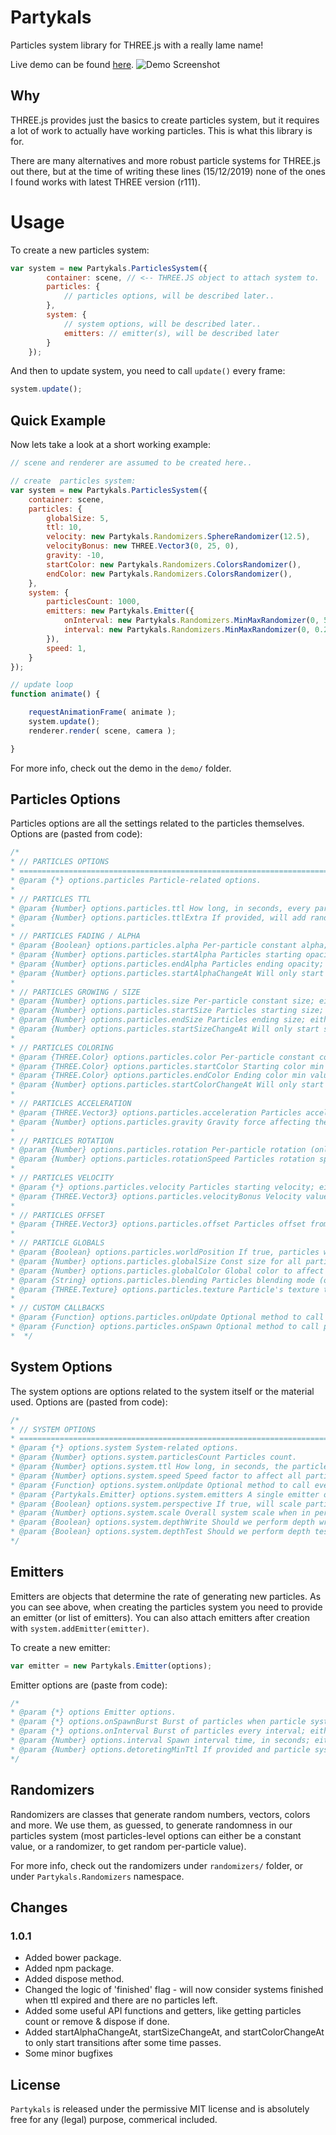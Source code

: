 # Partykals

Particles system library for THREE.js with a really lame name!

Live demo can be found [here](https://ronenness.github.io/partykals/demo/index.html).
![Demo Screenshot](demo/screenshot.png)

## Why

THREE.js provides just the basics to create particles system, but it requires a lot of work to actually have working particles. This is what this library is for.

There are many alternatives and more robust particle systems for THREE.js out there, but at the time of writing these lines (15/12/2019) none of the ones I found works with latest THREE version (r111).

# Usage

To create a new particles system:

```js
var system = new Partykals.ParticlesSystem({
        container: scene, // <-- THREE.JS object to attach system to.
        particles: {
            // particles options, will be described later..
        },
        system: {
            // system options, will be described later..
            emitters: // emitter(s), will be described later
        }
    });
```

And then to update system, you need to call `update()` every frame:

```js
system.update();
```

## Quick Example

Now lets take a look at a short working example:

```js
// scene and renderer are assumed to be created here..

// create  particles system:
var system = new Partykals.ParticlesSystem({
    container: scene,
    particles: {
        globalSize: 5,
        ttl: 10,
        velocity: new Partykals.Randomizers.SphereRandomizer(12.5),
        velocityBonus: new THREE.Vector3(0, 25, 0),
        gravity: -10,
        startColor: new Partykals.Randomizers.ColorsRandomizer(),
        endColor: new Partykals.Randomizers.ColorsRandomizer(),
    },
    system: {
        particlesCount: 1000,
        emitters: new Partykals.Emitter({
            onInterval: new Partykals.Randomizers.MinMaxRandomizer(0, 5),
            interval: new Partykals.Randomizers.MinMaxRandomizer(0, 0.25),
        }),
        speed: 1,
    }
});

// update loop
function animate() {

    requestAnimationFrame( animate );
    system.update();
    renderer.render( scene, camera );

}
```

For more info, check out the demo in the `demo/` folder.

## Particles Options

Particles options are all the settings related to the particles themselves.
Options are (pasted from code):

```js
/*
* // PARTICLES OPTIONS
* ============================================================================
* @param {*} options.particles Particle-related options.
* 
* // PARTICLES TTL
* @param {Number} options.particles.ttl How long, in seconds, every particle lives.
* @param {Number} options.particles.ttlExtra If provided, will add random numbers from 0 to ttlExtra to particle's ttl.
* 
* // PARTICLES FADING / ALPHA
* @param {Boolean} options.particles.alpha Per-particle constant alpha; either a constant value (Number) or a Partykals.Randomizers.Randomizer instance to create random values.
* @param {Number} options.particles.startAlpha Particles starting opacity; either a constant value (Number) or a Partykals.Randomizers.Randomizer instance to create random values.
* @param {Number} options.particles.endAlpha Particles ending opacity; either a constant value (Number) or a Partykals.Randomizers.Randomizer instance to create random values.
* @param {Number} options.particles.startAlphaChangeAt Will only start shifting alpha when age is over this value; either a constant value (Number) or a Partykals.Randomizers.Randomizer instance to create random values.
* 
* // PARTICLES GROWING / SIZE
* @param {Number} options.particles.size Per-particle constant size; either a constant value (Number) or a Partykals.Randomizers.Randomizer instance to create random values.
* @param {Number} options.particles.startSize Particles starting size; either a constant value (Number) or a Partykals.Randomizers.Randomizer instance to create random values.
* @param {Number} options.particles.endSize Particles ending size; either a constant value (Number) or a Partykals.Randomizers.Randomizer instance to create random values.
* @param {Number} options.particles.startSizeChangeAt Will only start shifting size when age is over this value; either a constant value (Number) or a Partykals.Randomizers.Randomizer instance to create random values.
* 
* // PARTICLES COLORING
* @param {THREE.Color} options.particles.color Per-particle constant color; either a constant value (THREE.Color) or a Partykals.Randomizers.Randomizer instance to create random values.
* @param {THREE.Color} options.particles.startColor Starting color min value; either a constant value (THREE.Color) or a Partykals.Randomizers.Randomizer instance to create random values.
* @param {THREE.Color} options.particles.endColor Ending color min value; either a constant value (THREE.Color) or a Partykals.Randomizers.Randomizer instance to create random values.
* @param {Number} options.particles.startColorChangeAt Will only start shifting color when age is over this value; either a constant value (Number) or a Partykals.Randomizers.Randomizer instance to create random values.
* 
* // PARTICLES ACCELERATION 
* @param {THREE.Vector3} options.particles.acceleration Particles acceleration; either a constant value (THREE.Vector3) or a Partykals.Randomizers.Randomizer instance to create random values.
* @param {Number} options.particles.gravity Gravity force affecting the particles.    
* 
* // PARTICLES ROTATION
* @param {Number} options.particles.rotation Per-particle rotation (only works with texture); either a constant value (Number) or a Partykals.Randomizers.Randomizer instance to create random values.
* @param {Number} options.particles.rotationSpeed Particles rotation speed (only works with texture); either a constant value (Number) or a Partykals.Randomizers.Randomizer instance to create random values.
* 
* // PARTICLES VELOCITY 
* @param {*} options.particles.velocity Particles starting velocity; either a constant value (THREE.Vector3) or a Partykals.Randomizers.Randomizer instance to create random values.
* @param {THREE.Vector3} options.particles.velocityBonus Velocity value to add to all particles after randomizing velocity.
* 
* // PARTICLES OFFSET
* @param {THREE.Vector3} options.particles.offset Particles offset from system's center; either a constant value (THREE.Vector3) or a Partykals.Randomizers.Randomizer instance to create random values.
* 
* // PARTICLE GLOBALS
* @param {Boolean} options.particles.worldPosition If true, particles will maintain their world position after spawn even if the system moves.
* @param {Number} options.particles.globalSize Const size for all particles. Note: this is more efficient than setting per-particle size property.
* @param {Number} options.particles.globalColor Global color to affect all particles. Note: this is more efficient than setting per-particle color property.
* @param {String} options.particles.blending Particles blending mode (opaque / blend / additive).
* @param {THREE.Texture} options.particles.texture Particle's texture to use.
* 
* // CUSTOM CALLBACKS
* @param {Function} options.particles.onUpdate Optional method to call per-particle every update frame.
* @param {Function} options.particles.onSpawn Optional method to call per-particle every time a particle spawns (after everything is set).
*  */
```

## System Options

The system options are options related to the system itself or the material used.
Options are (pasted from code):

```js
/*
* // SYSTEM OPTIONS
* ============================================================================
* @param {*} options.system System-related options.
* @param {Number} options.system.particlesCount Particles count.
* @param {Number} options.system.ttl How long, in seconds, the particle system lives.
* @param {Number} options.system.speed Speed factor to affect all particles and emitting. Note: the only thing this don't affect is system's ttl.
* @param {Function} options.system.onUpdate Optional method to call every update frame.
* @param {Partykals.Emitter} options.system.emitters A single emitter or a list of emitters to attach to this system.
* @param {Boolean} options.system.perspective If true, will scale particles based on distance from camera.
* @param {Number} options.system.scale Overall system scale when in perspective mode (if perspective=false, will be ignored). A good value is between 400 and 600.
* @param {Boolean} options.system.depthWrite Should we perform depth write? (default to true).
* @param {Boolean} options.system.depthTest Should we perform depth test? (default to true).
*/
```

## Emitters

Emitters are objects that determine the rate of generating new particles. As you can see above, when creating the particles system you need to provide an emitter (or list of emitters). You can also attach emitters after creation with `system.addEmitter(emitter)`.

To create a new emitter:

```js
var emitter = new Partykals.Emitter(options);
```

Emitter options are (paste from code):

```js
/*
* @param {*} options Emitter options.
* @param {*} options.onSpawnBurst Burst of particles when particle system starts; either a constant value (Number) or a Partykals.Randomizers.Randomizer instance to create random numbers.
* @param {*} options.onInterval Burst of particles every interval; either a constant value (Number) or a Partykals.Randomizers.Randomizer instance to create random numbers.
* @param {Number} options.interval Spawn interval time, in seconds; either a constant value (Number) or a Partykals.Randomizers.Randomizer instance to create random numbers.
* @param {Number} options.detoretingMinTtl If provided and particle system's ttl is below this value, will start emitting less and less until stopping completely.
*/
```

## Randomizers

Randomizers are classes that generate random numbers, vectors, colors and more. We use them, as guessed, to generate randomness in our particles system (most particles-level options can either be a constant value, or a randomizer, to get random per-particle value).

For more info, check out the randomizers under `randomizers/` folder, or under `Partykals.Randomizers` namespace.

## Changes

### 1.0.1

- Added bower package.
- Added npm package.
- Added dispose method.
- Changed the logic of 'finished' flag - will now consider systems finished when ttl expired and there are no particles left.
- Added some useful API functions and getters, like getting particles count or remove & dispose if done.
- Added startAlphaChangeAt, startSizeChangeAt, and startColorChangeAt to only start transitions after some time passes.
- Some minor bugfixes

## License

`Partykals` is released under the permissive MIT license and is absolutely free for any (legal) purpose, commerical included.
